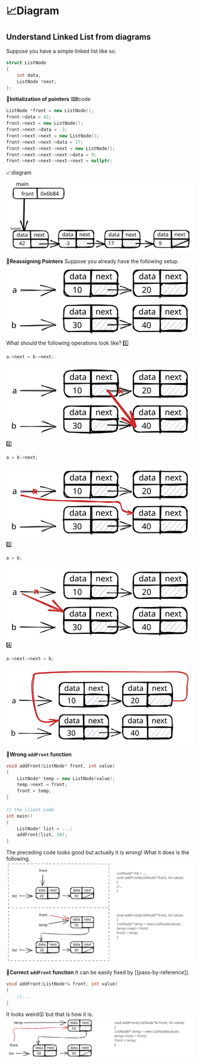 
# 📈Diagram
## Understand Linked List from diagrams
Suppose you have a simple linked list like so.
```cpp
struct ListNode
{
	int data;
    ListNode *next;
};
```

**📌Initialization of pointers**
⌨code
```cpp
ListNode *front = new ListNode();
front->data = 42;
front->next = new ListNode();
front->next->data = -3;
front->next->next = new ListNode();
front->next->next->data = 17;
front->next->next->next = new ListNode();
front->next->next->next->data = 9;
front->next->next->next->next = nullptr;
```
📈diagram
![name|400](../assets/linkedlist_init.svg)

**📌Reassigning Pointers**
Suppose you already have the following setup.
![name|300](../assets/linkedlist_diagram_setup.svg)
What should the following operations look like?
1️⃣
```cpp
a->next = b->next;
```
![name|300](../assets/linkedlist_diagram_1.svg)
2️⃣
```cpp
a = b->next;
```
![name|300](../assets/linkedlist_diagram_2.svg)
3️⃣
```cpp
a = b;
```
![name|300](../assets/linkedlist_diagram_3.svg)
4️⃣
```cpp
a->next->next = b;
```
![name|300](../assets/linkedlist_diagram_4.svg)


**📌Wrong `addFront` function**
```cpp
void addFront(ListNode* front, int value)
{
    ListNode* temp = new ListNode(value);
    temp->next = front;
    front = temp;
}

// the client code
int main()
{
    ListNode* list = ...;
    addFront(list, 10);
}
```
The preceding code looks good but actually it is wrong! What it does is the following.
![name|500](../assets/wrong_addFront_linkedlist.svg)

**📌Correct `addFront` function**
It can be easily fixed by [[pass-by-reference]].
```cpp
void addFront(ListNode*& front, int value)
{
    //...
}
```
It looks weird😲 but that is how it is.
![name|500](../assets/correct_addFront_linkedlist.svg)
